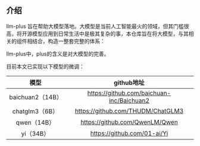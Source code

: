 ## 介绍

llm-plus 旨在帮助大模型落地。大模型是当前人工智能最火的领域，但其门槛很高，将开源模型应用到日常生活中是极其复杂的事，本仓库旨在将大模型，与其相关的组件相结合，构造一整套完整的体系：

llm-plus中，plus的含义是对大模型的完善。

目前本文已实现以下模型的微调：

|       模型       |                github地址                 |
| :--------------: | :---------------------------------------: |
| baichuan2（14B） | https://github.com/baichuan-inc/Baichuan2 |
|  chatglm3（6B）  |     https://github.com/THUDM/ChatGLM3     |
|   qwen（14B）    |      https://github.com/QwenLM/Qwen       |
|    yi（34B）     |        https://github.com/01-ai/Yi        |